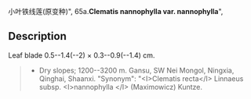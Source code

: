 小叶铁线莲(原变种)",
65a.**Clematis nannophylla var. nannophylla**",

## Description
Leaf blade 0.5--1.4(--2) × 0.3--0.9(--1.4) cm.

> * Dry slopes; 1200--3200 m. Gansu, SW Nei Mongol, Ningxia, Qinghai, Shaanxi.
  "Synonym": "&lt;I&gt;Clematis recta&lt;/I&gt; Linnaeus subsp. &lt;I&gt;nannophylla &lt;/I&gt; (Maximowicz) Kuntze.
